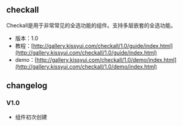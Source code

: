 ## checkall

Checkall是用于非常常见的全选功能的组件。支持多层嵌套的全选功能。

* 版本：1.0
* 教程：[http://gallery.kissyui.com/checkall/1.0/guide/index.html](http://gallery.kissyui.com/checkall/1.0/guide/index.html)
* demo：[http://gallery.kissyui.com/checkall/1.0/demo/index.html](http://gallery.kissyui.com/checkall/1.0/demo/index.html)

## changelog

### V1.0

- 组件初次创建


